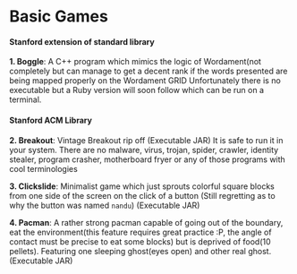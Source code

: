 # Basic Games
#### Stanford extension of standard library
**1. Boggle**:
A C++ program which mimics the logic of Wordament(not completely but can manage to get a decent rank if the words presented are being mapped properly on the Wordament GRID
Unfortunately there is no executable but a Ruby version will soon follow which can be run on a terminal.

#### Stanford ACM Library
**2. Breakout**:
Vintage Breakout rip off
(Executable JAR) It is safe to run it in your system. There are no malware, virus, trojan, spider, crawler, identity stealer, program crasher, motherboard fryer or any of those programs with cool terminologies

**3. Clickslide**:
Minimalist game which just sprouts colorful square blocks from one side of the screen on the click of a button (Still regretting as to why the button was named `nandu`)
(Executable JAR)

**4. Pacman**:
A rather strong pacman capable of going out of the boundary, eat the environment(this feature requires great practice :P, the angle of contact must be precise to eat some blocks) but is deprived of food(10 pellets).
Featuring one sleeping ghost(eyes open) and other real ghost.
(Executable JAR)
